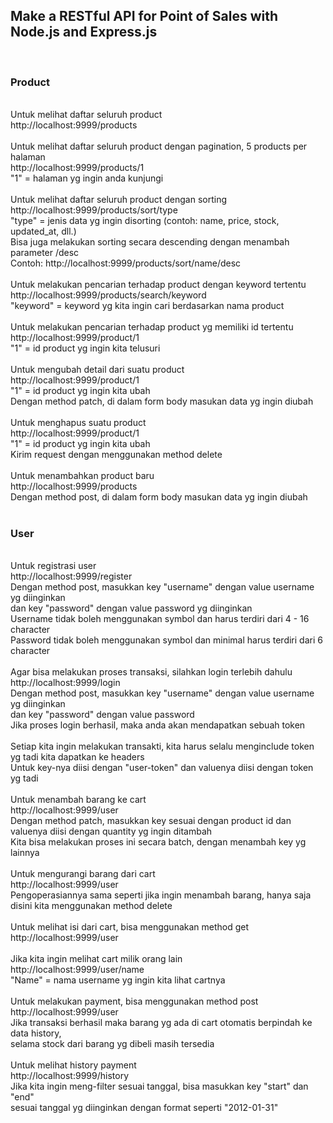 ## Make a RESTful API for Point of Sales with Node.js and Express.js

<br />

### Product

<br />
Untuk melihat daftar seluruh product<br />
http://localhost:9999/products<br />
<br />
Untuk melihat daftar seluruh product dengan pagination, 5 products per halaman<br />
http://localhost:9999/products/1<br />
"1" = halaman yg ingin anda kunjungi<br />
<br />
Untuk melihat daftar seluruh product dengan sorting<br />
http://localhost:9999/products/sort/type<br />
"type" = jenis data yg ingin disorting (contoh: name, price, stock, updated_at, dll.)<br />
Bisa juga melakukan sorting secara descending dengan menambah parameter /desc<br />
Contoh: http://localhost:9999/products/sort/name/desc<br />
<br />
Untuk melakukan pencarian terhadap product dengan keyword tertentu<br />
http://localhost:9999/products/search/keyword<br />
"keyword" = keyword yg kita ingin cari berdasarkan nama product<br />
<br />
Untuk melakukan pencarian terhadap product yg memiliki id tertentu<br />
http://localhost:9999/product/1<br />
"1" = id product yg ingin kita telusuri<br />
<br />
Untuk mengubah detail dari suatu product<br />
http://localhost:9999/product/1<br />
"1" = id product yg ingin kita ubah<br />
Dengan method patch, di dalam form body masukan data yg ingin diubah<br />
<br />
Untuk menghapus suatu product<br />
http://localhost:9999/product/1<br />
"1" = id product yg ingin kita ubah<br />
Kirim request dengan menggunakan method delete<br />
<br />
Untuk menambahkan product baru<br />
http://localhost:9999/products<br />
Dengan method post, di dalam form body masukan data yg ingin diubah<br />

<br />

### User

<br />
Untuk registrasi user<br />
http://localhost:9999/register<br />
Dengan method post, masukkan key "username" dengan value username yg diinginkan<br />
dan key "password" dengan value password yg diinginkan<br />
Username tidak boleh menggunakan symbol dan harus terdiri dari 4 - 16 character<br />
Password tidak boleh menggunakan symbol dan minimal harus terdiri dari 6 character<br />
<br />
Agar bisa melakukan proses transaksi, silahkan login terlebih dahulu<br />
http://localhost:9999/login<br />
Dengan method post, masukkan key "username" dengan value username yg diinginkan<br />
dan key "password" dengan value password<br />
Jika proses login berhasil, maka anda akan mendapatkan sebuah token<br />
<br />
Setiap kita ingin melakukan transakti, kita harus selalu menginclude token yg tadi kita dapatkan ke headers<br />
Untuk key-nya diisi dengan "user-token" dan valuenya diisi dengan token yg tadi<br />
<br />
Untuk menambah barang ke cart<br />
http://localhost:9999/user<br />
Dengan method patch, masukkan key sesuai dengan product id dan valuenya diisi dengan quantity yg ingin ditambah<br />
Kita bisa melakukan proses ini secara batch, dengan menambah key yg lainnya<br />
<br />
Untuk mengurangi barang dari cart<br />
http://localhost:9999/user<br />
Pengoperasiannya sama seperti jika ingin menambah barang, hanya saja disini kita menggunakan method delete<br />
<br />
Untuk melihat isi dari cart, bisa menggunakan method get<br />
http://localhost:9999/user<br />
<br />
Jika kita ingin melihat cart milik orang lain<br />
http://localhost:9999/user/name<br />
"Name" = nama username yg ingin kita lihat cartnya<br />
<br />
Untuk melakukan payment, bisa menggunakan method post<br />
http://localhost:9999/user<br />
Jika transaksi berhasil maka barang yg ada di cart otomatis berpindah ke data history,<br />
selama stock dari barang yg dibeli masih tersedia<br />
<br />
Untuk melihat history payment<br />
http://localhost:9999/history<br />
Jika kita ingin meng-filter sesuai tanggal, bisa masukkan key "start" dan "end"<br />
sesuai tanggal yg diinginkan dengan format seperti "2012-01-31"<br />
